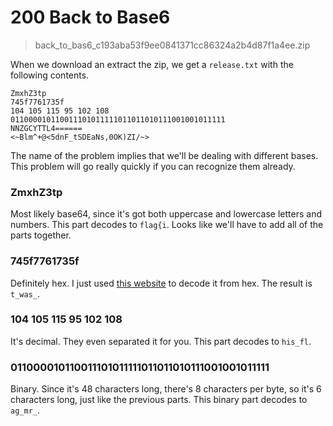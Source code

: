 # 200 Back to Base6

> back_to_bas6_c193aba53f9ee0841371cc86324a2b4d87f1a4ee.zip

When we download an extract the zip, we get a `release.txt` with the following contents.

```
ZmxhZ3tp
745f7761735f
104 105 115 95 102 108
011000010110011101011111011011010111001001011111
NNZGCYTTL4======
<~Blm^+@<5dnF_tSDEaNs,0OK)ZI/~>
```

The name of the problem implies that we'll be dealing with different bases. This problem will go really quickly if you can recognize them already.

### ZmxhZ3tp

Most likely base64, since it's got both uppercase and lowercase letters and numbers. This part decodes to `flag{i`. Looks like we'll have to add all of the parts together.

### 745f7761735f

Definitely hex. I just used [this website](http://www.rapidtables.com/convert/number/hex-to-ascii.htm) to decode it from hex. The result is `t_was_`.

### 104 105 115 95 102 108

It's decimal. They even separated it for you. This part decodes to `his_fl`.

### 011000010110011101011111011011010111001001011111

Binary. Since it's 48 characters long, there's 8 characters per byte, so it's 6 characters long, just like the previous parts. This binary part decodes to `ag_mr_`.